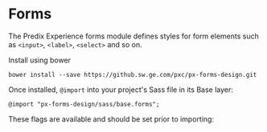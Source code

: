 # Forms

The Predix Experience forms module defines styles for form elements such as `<input>`, `<label>`, `<select>` and so on.

Install using bower

    bower install --save https://github.sw.ge.com/pxc/px-forms-design.git

Once installed, `@import` into your project's Sass file in its Base layer:

    @import "px-forms-design/sass/base.forms";

These flags are available and should be set prior to importing:


